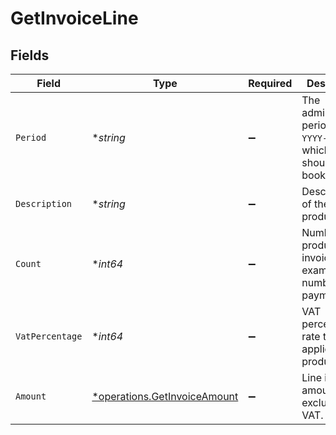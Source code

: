 # GetInvoiceLine


## Fields

| Field                                                                       | Type                                                                        | Required                                                                    | Description                                                                 |
| --------------------------------------------------------------------------- | --------------------------------------------------------------------------- | --------------------------------------------------------------------------- | --------------------------------------------------------------------------- |
| `Period`                                                                    | **string*                                                                   | :heavy_minus_sign:                                                          | The administrative period in `YYYY-MM` on which the line should be booked.  |
| `Description`                                                               | **string*                                                                   | :heavy_minus_sign:                                                          | Description of the product.                                                 |
| `Count`                                                                     | **int64*                                                                    | :heavy_minus_sign:                                                          | Number of products invoiced. For example, the number of payments.           |
| `VatPercentage`                                                             | **int64*                                                                    | :heavy_minus_sign:                                                          | VAT percentage rate that applies to this product.                           |
| `Amount`                                                                    | [*operations.GetInvoiceAmount](../../models/operations/getinvoiceamount.md) | :heavy_minus_sign:                                                          | Line item amount excluding VAT.                                             |